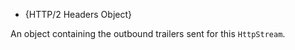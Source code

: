 <!-- YAML
added: v9.5.0
-->

* {HTTP/2 Headers Object}

An object containing the outbound trailers sent for this `HttpStream`.

